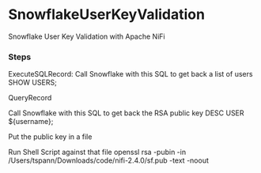 # SnowflakeUserKeyValidation
Snowflake User Key Validation with Apache NiFi



### Steps

ExecuteSQLRecord: Call Snowflake with this SQL to get back a list of users
  SHOW USERS;

QueryRecord


Call Snowflake with this SQL to get back the RSA public key
  DESC USER ${username};

Put the public key in a file

Run Shell Script against that file
  openssl rsa -pubin -in /Users/tspann/Downloads/code/nifi-2.4.0/sf.pub -text -noout
